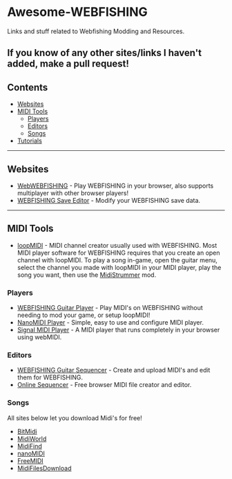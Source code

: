# Awesome-WEBFISHING
Links and stuff related to Webfishing Modding and Resources.

If you know of any other sites/links I haven't added, make a pull request!
--------------------

## Contents
- [Websites](#websites)
- [MIDI Tools](#midi-tools)
  - [Players](#players)
  - [Editors](#editors)
  - [Songs](#songs)
- [Tutorials](#tutorials)

--------------------

## Websites
- [WebWEBFISHING](https://webwebfishing.notnite.com/) - Play WEBFISHING in your browser, also supports multiplayer with other browser players!
- [WEBFISHING Save Editor](https://notnite.github.io/webfishing-save-editor/) - Modify your WEBFISHING save data.

--------------------

## MIDI Tools
  - [loopMIDI](https://www.tobias-erichsen.de/software/loopmidi.html) - MIDI channel creator usually used with WEBFISHING. Most MIDI player software for WEBFISHING requires that you create an open channel with loopMIDI. To play a song in-game, open the guitar menu, select the channel you made with loopMIDI in your MIDI player, play the song you want, then use the [MidiStrummer](https://github.com/puppy-girl/MidiStrummer) mod.

### Players
  - [WEBFISHING Guitar Player](https://github.com/KevAquila/WEBFISHING-Guitar-Player/) - Play MIDI's on WEBFISHING without needing to mod your game, or setup loopMIDI!
  - [NanoMIDI Player](https://github.com/NotHammer043/nanoMIDIPlayer) - Simple, easy to use and configure MIDI player.
  - [Signal MIDI Player](https://signal.vercel.app/edit) - A MIDI player that runs completely in your browser using webMIDI.
### Editors
  - [WEBFISHING Guitar Sequencer](https://webfishing-guitar.com/) - Create and upload MIDI's and edit them for WEBFISHING.
  - [Online Sequencer](https://onlinesequencer.net/) - Free browser MIDI file creator and editor.
### Songs
All sites below let you download Midi's for free!
  - [BitMidi](https://bitmidi.com/)
  - [MidiWorld](https://www.midiworld.com/files/)
  - [MidiFind](https://midifind.com/)
  - [nanoMIDI](https://nanomidi.net/)
  - [FreeMIDI](https://freemidi.org/)
  - [MidiFilesDownload](https://midifilesdownload.com/modules/wfdownloads/)

